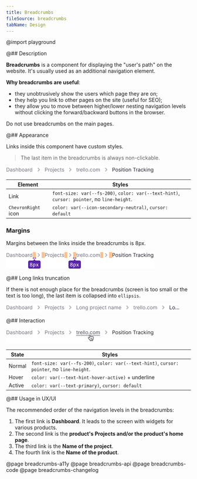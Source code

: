 ```yaml
---
title: Breadcrumbs
fileSource: breadcrumbs
tabName: Design
---
```


@import playground

@## Description

**Breadcrumbs** is a component for displaying the "user's path" on the website. It's usually used as an additional navigation element.

**Why breadcrumbs are useful**:

- they unobtrusively show the users which page they are on;
- they help you link to other pages on the site (useful for SEO);
- they allow you to move between higher/lower nesting navigation levels without clicking the forward/backward buttons in the browser.

Do not use breadcrumbs on the main pages.

@## Appearance

Links inside this component have custom styles.

> The last item in the breadcrumbs is always non-clickable.

![](static/breadcrumbs.png)

| Element             | Styles                                                                              |
| ------------------- | ----------------------------------------------------------------------------------- |
| Link                | `font-size: var(--fs-200)`, `color: var(--text-hint)`, `cursor: pointer`, no `line-height`. |
| `ChevronRight` icon | `color: var(--icon-secondary-neutral)`, `cursor: default`                              |

### Margins

Margins between the links inside the breadcrumbs is 8px.

![](static/margins.png)

@## Long links truncation

If there is not enough place for the breadcrumbs (screen is too small or the text is too long), the last item is collapsed into `ellipsis`.

![](static/ellipsis.png)

@## Interaction

![](static/hover.png)

| State  | Styles                                                                                    |
| ------ | ----------------------------------------------------------------------------------------- |
| Normal | `font-size: var(--fs-200)`, `color: var(--text-hint)`, `cursor: pointer`, no `line-height`. |
| Hover  | `color: var(--text-hint-hover-active)` + underline                                       |
| Active | `color: var(--text-primary)`, `cursor: default`                                         |

@## Usage in UX/UI

The recommended order of the navigation levels in the breadcrumbs:

1. The first link is **Dashboard**. It leads to the screen with widgets for various products.
2. The second link is the **product's Projects and/or the product's home page**.
3. The third link is the **Name of the project**.
4. The fourth link is the **Name of the product**.

@page breadcrumbs-a11y
@page breadcrumbs-api
@page breadcrumbs-code
@page breadcrumbs-changelog
